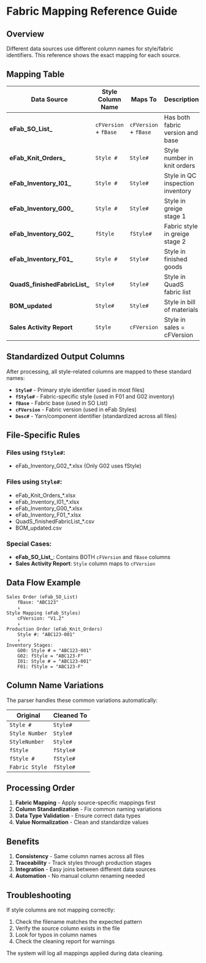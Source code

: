 # Fabric Mapping Reference Guide

## Overview
Different data sources use different column names for style/fabric identifiers. This reference shows the exact mapping for each source.

## Mapping Table

| Data Source | Style Column Name | Maps To | Description |
|------------|-------------------|---------|-------------|
| **eFab_SO_List_** | `cFVersion` + `fBase` | `cFVersion` + `fBase` | Has both fabric version and base |
| **eFab_Knit_Orders_** | `Style #` | `Style#` | Style number in knit orders |
| **eFab_Inventory_I01_** | `Style #` | `Style#` | Style in QC inspection inventory |
| **eFab_Inventory_G00_** | `Style #` | `Style#` | Style in greige stage 1 |
| **eFab_Inventory_G02_** | `fStyle` | `fStyle#` | Fabric style in greige stage 2 |
| **eFab_Inventory_F01_** | `Style #` | `Style#` | Style in finished goods |
| **QuadS_finishedFabricList_** | `Style#` | `Style#` | Style in QuadS fabric list |
| **BOM_updated** | `Style#` | `Style#` | Style in bill of materials |
| **Sales Activity Report** | `Style` | `cFVersion` | Style in sales = cFVersion |

## Standardized Output Columns

After processing, all style-related columns are mapped to these standard names:

- **`Style#`** - Primary style identifier (used in most files)
- **`fStyle#`** - Fabric-specific style (used in F01 and G02 inventory)
- **`fBase`** - Fabric base (used in SO List)
- **`cFVersion`** - Fabric version (used in eFab Styles)
- **`Desc#`** - Yarn/component identifier (standardized across all files)

## File-Specific Rules

### Files using `fStyle#`:
- eFab_Inventory_G02_*.xlsx (Only G02 uses fStyle)

### Files using `Style#`:
- eFab_Knit_Orders_*.xlsx
- eFab_Inventory_I01_*.xlsx
- eFab_Inventory_G00_*.xlsx
- eFab_Inventory_F01_*.xlsx
- QuadS_finishedFabricList_*.csv
- BOM_updated.csv

### Special Cases:
- **eFab_SO_List_**: Contains BOTH `cFVersion` and `fBase` columns
- **Sales Activity Report**: `Style` column maps to `cFVersion`

## Data Flow Example

```
Sales Order (eFab_SO_List)
    fBase: "ABC123"
    ↓
Style Mapping (eFab_Styles)
    cFVersion: "V1.2"
    ↓
Production Order (eFab_Knit_Orders)
    Style #: "ABC123-001"
    ↓
Inventory Stages:
    G00: Style # = "ABC123-001"
    G02: fStyle = "ABC123-F"
    I01: Style # = "ABC123-001"
    F01: fStyle = "ABC123-F"
```

## Column Name Variations

The parser handles these common variations automatically:

| Original | Cleaned To |
|----------|------------|
| `Style #` | `Style#` |
| `Style Number` | `Style#` |
| `StyleNumber` | `Style#` |
| `fStyle` | `fStyle#` |
| `fStyle #` | `fStyle#` |
| `Fabric Style` | `fStyle#` |

## Processing Order

1. **Fabric Mapping** - Apply source-specific mappings first
2. **Column Standardization** - Fix common naming variations
3. **Data Type Validation** - Ensure correct data types
4. **Value Normalization** - Clean and standardize values

## Benefits

1. **Consistency** - Same column names across all files
2. **Traceability** - Track styles through production stages
3. **Integration** - Easy joins between different data sources
4. **Automation** - No manual column renaming needed

## Troubleshooting

If style columns are not mapping correctly:

1. Check the filename matches the expected pattern
2. Verify the source column exists in the file
3. Look for typos in column names
4. Check the cleaning report for warnings

The system will log all mappings applied during data cleaning.
